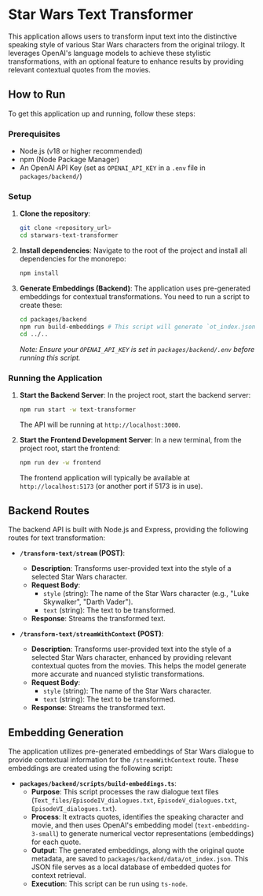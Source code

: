 # Star Wars Text Transformer

This application allows users to transform input text into the distinctive speaking style of various Star Wars characters from the original trilogy. It leverages OpenAI's language models to achieve these stylistic transformations, with an optional feature to enhance results by providing relevant contextual quotes from the movies.

## How to Run

To get this application up and running, follow these steps:

### Prerequisites

*   Node.js (v18 or higher recommended)
*   npm (Node Package Manager)
*   An OpenAI API Key (set as `OPENAI_API_KEY` in a `.env` file in `packages/backend/`)

### Setup

1.  **Clone the repository**:
    ```bash
    git clone <repository_url>
    cd starwars-text-transformer
    ```
2.  **Install dependencies**:
    Navigate to the root of the project and install all dependencies for the monorepo:
    ```bash
    npm install
    ```
3.  **Generate Embeddings (Backend)**:
    The application uses pre-generated embeddings for contextual transformations. You need to run a script to create these:
    ```bash
    cd packages/backend
    npm run build-embeddings # This script will generate `ot_index.json` in `packages/backend/data/`
    cd ../..
    ```
    *Note: Ensure your `OPENAI_API_KEY` is set in `packages/backend/.env` before running this script.*

### Running the Application

1.  **Start the Backend Server**:
    In the project root, start the backend server:
    ```bash
    npm run start -w text-transformer
    ```
    The API will be running at `http://localhost:3000`.

2.  **Start the Frontend Development Server**:
    In a new terminal, from the project root, start the frontend:
    ```bash
    npm run dev -w frontend
    ```
    The frontend application will typically be available at `http://localhost:5173` (or another port if 5173 is in use).

## Backend Routes

The backend API is built with Node.js and Express, providing the following routes for text transformation:

*   **`/transform-text/stream` (POST)**:
    *   **Description**: Transforms user-provided text into the style of a selected Star Wars character.
    *   **Request Body**:
        *   `style` (string): The name of the Star Wars character (e.g., "Luke Skywalker", "Darth Vader").
        *   `text` (string): The text to be transformed.
    *   **Response**: Streams the transformed text.

*   **`/transform-text/streamWithContext` (POST)**:
    *   **Description**: Transforms user-provided text into the style of a selected Star Wars character, enhanced by providing relevant contextual quotes from the movies. This helps the model generate more accurate and nuanced stylistic transformations.
    *   **Request Body**:
        *   `style` (string): The name of the Star Wars character.
        *   `text` (string): The text to be transformed.
    *   **Response**: Streams the transformed text.

## Embedding Generation

The application utilizes pre-generated embeddings of Star Wars dialogue to provide contextual information for the `/streamWithContext` route. These embeddings are created using the following script:

*   **`packages/backend/scripts/build-embeddings.ts`**:
    *   **Purpose**: This script processes the raw dialogue text files (`Text_files/EpisodeIV_dialogues.txt`, `EpisodeV_dialogues.txt`, `EpisodeVI_dialogues.txt`).
    *   **Process**: It extracts quotes, identifies the speaking character and movie, and then uses OpenAI's embedding model (`text-embedding-3-small`) to generate numerical vector representations (embeddings) for each quote.
    *   **Output**: The generated embeddings, along with the original quote metadata, are saved to `packages/backend/data/ot_index.json`. This JSON file serves as a local database of embedded quotes for context retrieval.
    *   **Execution**: This script can be run using `ts-node`.

